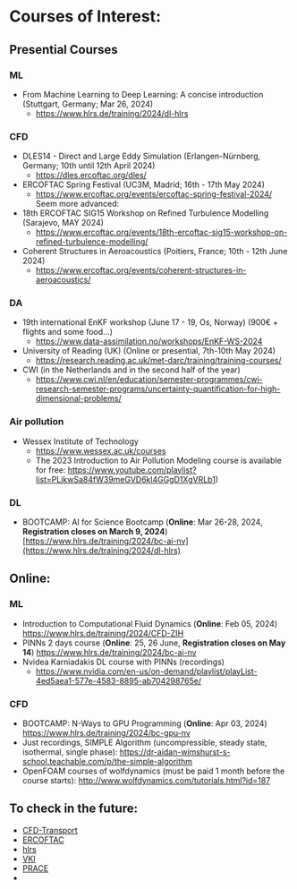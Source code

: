 # Courses of Interest:

## Presential Courses

### ML
- From Machine Learning to Deep Learning: A concise introduction (Stuttgart, Germany; Mar 26, 2024)
  - https://www.hlrs.de/training/2024/dl-hlrs
### CFD
- DLES14 - Direct and Large Eddy Simulation (Erlangen-Nürnberg, Germany; 10th until 12th April 2024)
  - https://dles.ercoftac.org/dles/
- ERCOFTAC Spring Festival (UC3M, Madrid; 16th - 17th May 2024)
  - https://www.ercoftac.org/events/ercoftac-spring-festival-2024/
\
Seem more advanced:
- 18th ERCOFTAC SIG15 Workshop on Refined Turbulence Modelling (Sarajevo, MAY 2024)
  - https://www.ercoftac.org/events/18th-ercoftac-sig15-workshop-on-refined-turbulence-modelling/
- Coherent Structures in Aeroacoustics (Poitiers, France; 10th - 12th June 2024)
  - https://www.ercoftac.org/events/coherent-structures-in-aeroacoustics/
### DA
- 19th international EnKF workshop (June 17 - 19, Os, Norway) (900€ + flights and some food...)
  - https://www.data-assimilation.no/workshops/EnKF-WS-2024
- University of Reading (UK) (Online or presential, 7th-10th May 2024)
  - https://research.reading.ac.uk/met-darc/training/training-courses/
- CWI (in the Netherlands and in the second half of the year)
  - https://www.cwi.nl/en/education/semester-programmes/cwi-research-semester-programs/uncertainty-quantification-for-high-dimensional-problems/
### Air pollution
- Wessex Institute of Technology
  - https://www.wessex.ac.uk/courses
  - The 2023 Introduction to Air Pollution Modeling course is available for free: https://www.youtube.com/playlist?list=PLjkwSa84fW39meGVD6kl4GGgD1XgVRLb1)
### DL
- BOOTCAMP: AI for Science Bootcamp (**Online**: Mar 26-28, 2024, **Registration closes on March 9, 2024**) [https://www.hlrs.de/training/2024/bc-ai-nv](https://www.hlrs.de/training/2024/dl-hlrs)
## Online:
### ML
- Introduction to Computational Fluid Dynamics (**Online**: Feb 05, 2024) https://www.hlrs.de/training/2024/CFD-ZIH
- PINNs 2 days course (**Online**: 25, 26 June, **Registration closes on May 14**) https://www.hlrs.de/training/2024/bc-ai-nv
- Nvidea Karniadakis DL course with PINNs (recordings)
  - https://www.nvidia.com/en-us/on-demand/playlist/playList-4ed5aea1-577e-4583-8895-ab704298765e/
### CFD
- BOOTCAMP: N-Ways to GPU Programming (**Online**: Apr 03, 2024) https://www.hlrs.de/training/2024/bc-gpu-nv
- Just recordings, SIMPLE Algorithm (uncompressible, steady state, isothermal, single phase): https://dr-aidan-wimshurst-s-school.teachable.com/p/the-simple-algorithm
- OpenFOAM courses of wolfdynamics (must be paid 1 month before the course starts): http://www.wolfdynamics.com/tutorials.html?id=187

## To check in the future:
- [CFD-Transport](https://www.hzdr.de/db/Cms?pNid=1296)
- [ERCOFTAC](https://www.ercoftac.org/events/)
- [hlrs](https://www.hlrs.de/training/english)
- [VKI](https://www.vki.ac.be/index.php/events-ls/events/eventsbyyear/2024/-)
- [PRACE](https://events.prace-ri.eu/category/1/)
- 

